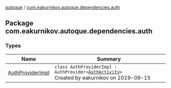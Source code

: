 [autoque](../index.md) / [com.eakurnikov.autoque.dependencies.auth](./index.md)

## Package com.eakurnikov.autoque.dependencies.auth

### Types

| Name | Summary |
|---|---|
| [AuthProviderImpl](-auth-provider-impl/index.md) | `class AuthProviderImpl : AuthProvider<`[`AuthActivity`](../com.eakurnikov.autoque.view/-auth-activity/index.md)`>`<br>Created by eakurnikov on 2019-09-15 |
